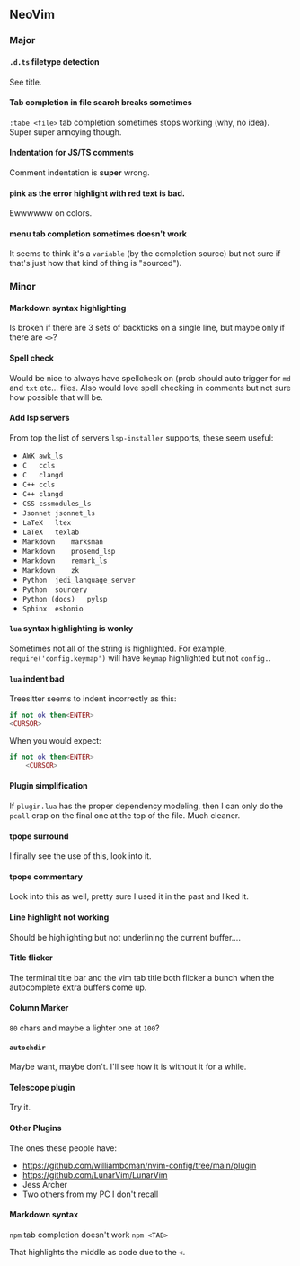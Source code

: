 ## NeoVim

### Major

#### `.d.ts` filetype detection

See title.

#### Tab completion in file search breaks sometimes

`:tabe <file>` tab completion sometimes stops working (why, no idea). Super super annoying though.

#### Indentation for JS/TS comments

Comment indentation is **super** wrong.

#### pink as the error highlight with red text is bad.

Ewwwwww on colors.

#### menu tab completion sometimes doesn't work

It seems to think it's a `variable` (by the completion source) but not sure if
that's just how that kind of thing is "sourced").

### Minor

#### Markdown syntax highlighting

Is broken if there are 3 sets of backticks on a single line, but maybe only if there are `<>`?

#### Spell check

Would be nice to always have spellcheck on (prob should auto trigger for `md`
and `txt` etc... files. Also would love spell checking in comments but not sure
how possible that will be.

#### Add lsp servers

From top the list of servers `lsp-installer` supports, these seem useful:
 * `AWK	awk_ls`
 * `C	ccls`
 * `C	clangd`
 * `C++	ccls`
 * `C++	clangd`
 * `CSS	cssmodules_ls`
 * `Jsonnet	jsonnet_ls`
 * `LaTeX	ltex`
 * `LaTeX	texlab`
 * `Markdown	marksman`
 * `Markdown	prosemd_lsp`
 * `Markdown	remark_ls`
 * `Markdown	zk`
 * `Python	jedi_language_server`
 * `Python	sourcery`
 * `Python (docs)	pylsp`
 * `Sphinx	esbonio`

#### `lua` syntax highlighting is wonky

Sometimes not all of the string is highlighted. For example,
`require('config.keymap')` will have `keymap` highlighted but not `config.`.

#### `lua` indent bad

Treesitter seems to indent incorrectly as this:

```lua
if not ok then<ENTER>
<CURSOR>
```

When you would expect:

```lua
if not ok then<ENTER>
    <CURSOR>
```

#### Plugin simplification

If `plugin.lua` has the proper dependency modeling, then I can only do the
`pcall` crap on the final one at the top of the file. Much cleaner.

#### tpope surround

I finally see the use of this, look into it.

#### tpope commentary

Look into this as well, pretty sure I used it in the past and liked it.

#### Line highlight not working

Should be highlighting but not underlining the current buffer....

#### Title flicker

The terminal title bar and the vim tab title both flicker a bunch when the
autocomplete extra buffers come up.

#### Column Marker

`80` chars and maybe a lighter one at `100`?

#### `autochdir`

Maybe want, maybe don't. I'll see how it is without it for a while.

#### Telescope plugin

Try it.

#### Other Plugins

The ones these people have:
* https://github.com/williamboman/nvim-config/tree/main/plugin
* https://github.com/LunarVim/LunarVim
* Jess Archer
* Two others from my PC I don't recall

#### Markdown syntax

`npm` tab completion doesn't work `npm <TAB>`

That highlights the middle as code due to the `<`.

